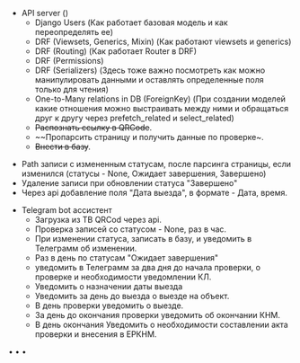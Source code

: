 + API server  ()
  - Django Users (Как работает базовая модель и как переопределять ее)
  - DRF (Viewsets, Generics, Mixin) (Как работают viewsets и generics)
  - DRF (Routing) (Как работает Router в DRF)
  - DRF (Permissions)
  - DRF (Serializers) (Здесь тоже важно посмотреть как можно манипулировать данными и оставлять определенные поля только для чтения)
  - One-to-Many relations in DB (ForeignKey) (При создании моделей какие отношения можно выстраивать между ними и обращаться друг к другу 
через prefetch_related и select_related)
  - ~~Распознать ссылку в QRCode~~.
  - ~~Пропарсить страницу и получить данные по проверке~.
  - ~~Внести в базу~~.
 - Path записи с измененным статусам, после парсинга страницы, если изменился (статусы - None, Ожидает завершения, Завершено)
 - Удаление записи при обновлении статуса "Завершено"
 - Через api добавление поля "Дата выезда", в формате - Дата, время.

+ Telegram bot ассистент
  - Загрузка из ТВ QRCod через api.
  - Проверка записей со статусом - None, раз в час.
  - При изменении статуса, записать в базу, и уведомить в Телеграмм об изменении.
  -  Раз в день по статусам "Ожидает завершения"
  - уведомить в Телеграмм за два дня до начала проверки, о проверке и необходимости уведомлении КЛ.
  - Уведомить о назначении даты выезда
  - Уведомить за день до выезда о выезде на объект.
  - В день проверки уведомить о выезде.
  - За день до окончания проверки уведомить об окончании КНМ.
  - В день окончания Уведомить о необходимости составлении акта проверки и внесения в ЕРКНМ.

• • • 

